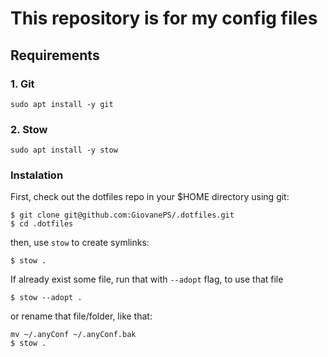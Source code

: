 # This repository is for my config files

## Requirements

### 1. Git

```
sudo apt install -y git
```

### 2. Stow

```
sudo apt install -y stow
```

### Instalation

First, check out the dotfiles repo in your $HOME directory using git:

```
$ git clone git@github.com:GiovanePS/.dotfiles.git
$ cd .dotfiles
```

then, use `stow` to create symlinks:
```
$ stow .
```

If already exist some file, run that with `--adopt` flag, to use that file
```
$ stow --adopt .
```

or rename that file/folder, like that:
```
mv ~/.anyConf ~/.anyConf.bak
$ stow .
```